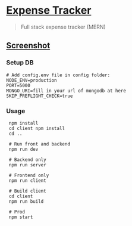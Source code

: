 # [Expense Tracker]()

> Full stack expense tracker (MERN)

## [Screenshot]()


### Setup DB
```
# Add config.env file in config folder: 
NODE_ENV=production
PORT=5000
MONGO_URI=fill in your url of mongodb at here
SKIP_PREFLIGHT_CHECK=true
```

### Usage

```
 npm install
 cd client npm install
 cd ..
 
 # Run front and backend
 npm run dev
 
 # Backend only
 npm run server
 
 # Frontend only
 npm run client
 
 # Build client
 cd client
 npm run build
 
 # Prod
 npm start
```
